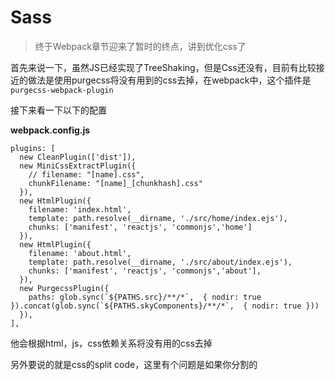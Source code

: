 # Sass

> 终于Webpack章节迎来了暂时的终点，讲到优化css了

首先来说一下，虽然JS已经实现了TreeShaking，但是Css还没有，目前有比较接近的做法是使用purgecss将没有用到的css去掉，在webpack中，这个插件是`purgecss-webpack-plugin`

接下来看一下以下的配置

**webpack.config.js**
```
plugins: [
  new CleanPlugin(['dist']),
  new MiniCssExtractPlugin({
    // filename: "[name].css",
    chunkFilename: "[name]_[chunkhash].css"
  }),
  new HtmlPlugin({
    filename: 'index.html',
    template: path.resolve(__dirname, './src/home/index.ejs'),
    chunks: ['manifest', 'reactjs', 'commonjs','home']
  }),
  new HtmlPlugin({
    filename: 'about.html',
    template: path.resolve(__dirname, './src/about/index.ejs'),
    chunks: ['manifest', 'reactjs', 'commonjs','about'],
  }),
  new PurgecssPlugin({
    paths: glob.sync(`${PATHS.src}/**/*`,  { nodir: true }).concat(glob.sync(`${PATHS.skyComponents}/**/*`,  { nodir: true }))
  }),
],
```
他会根据html，js，css依赖关系将没有用的css去掉

另外要说的就是css的split code，这里有个问题是如果你分割的

